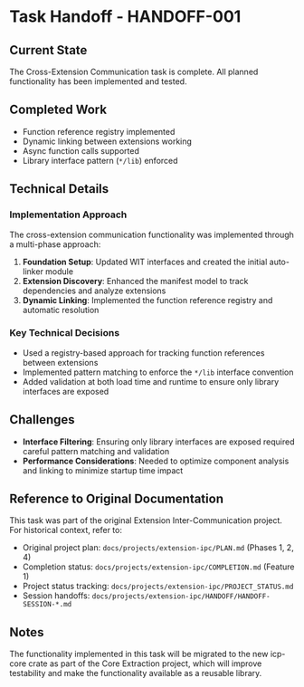 # Task Handoff - HANDOFF-001

## Current State

The Cross-Extension Communication task is complete. All planned functionality has been implemented and tested.

## Completed Work

- Function reference registry implemented
- Dynamic linking between extensions working
- Async function calls supported
- Library interface pattern (`*/lib`) enforced

## Technical Details

### Implementation Approach

The cross-extension communication functionality was implemented through a multi-phase approach:

1. **Foundation Setup**: Updated WIT interfaces and created the initial auto-linker module
2. **Extension Discovery**: Enhanced the manifest model to track dependencies and analyze extensions
3. **Dynamic Linking**: Implemented the function reference registry and automatic resolution

### Key Technical Decisions

- Used a registry-based approach for tracking function references between extensions
- Implemented pattern matching to enforce the `*/lib` interface convention
- Added validation at both load time and runtime to ensure only library interfaces are exposed

## Challenges

- **Interface Filtering**: Ensuring only library interfaces are exposed required careful pattern matching and validation
- **Performance Considerations**: Needed to optimize component analysis and linking to minimize startup time impact

## Reference to Original Documentation

This task was part of the original Extension Inter-Communication project. For historical context, refer to:

- Original project plan: `docs/projects/extension-ipc/PLAN.md` (Phases 1, 2, 4)
- Completion status: `docs/projects/extension-ipc/COMPLETION.md` (Feature 1)
- Project status tracking: `docs/projects/extension-ipc/PROJECT_STATUS.md`
- Session handoffs: `docs/projects/extension-ipc/HANDOFF/HANDOFF-SESSION-*.md`

## Notes

The functionality implemented in this task will be migrated to the new icp-core crate as part of the Core Extraction project, which will improve testability and make the functionality available as a reusable library.
